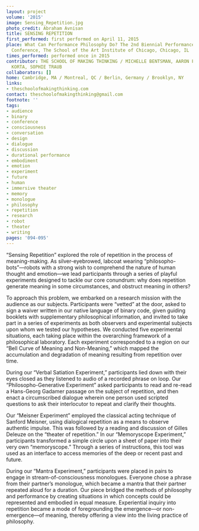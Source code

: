 ```yaml
---
layout: project
volume: '2015'
image: Sensing_Repetition.jpg
photo_credit: Abraham Avnisan
title: SENSING REPETITION
first_performed: first performed on April 11, 2015
place: What Can Performance Philosophy Do? The 2nd Biennial Performance Philosophy
  Conference, The School of the Art Institute of Chicago, Chicago, IL
times_performed: performed once in 2015
contributor: THE SCHOOL OF MAKING THINKING / MICHELLE BENTSMAN, AARON FINBLOOM, BENJAMIN
  KORTA, SOPHIE TRAUB
collaborators: []
home: Cambridge, MA / Montreal, QC / Berlin, Germany / Brooklyn, NY
links:
- theschoolofmakingthinking.com
contact: theschoolofmakingthinking@gmail.com
footnote: ''
tags:
- audience
- binary
- conference
- consciousness
- conversation
- design
- dialogue
- discussion
- durational performance
- embodiment
- emotion
- experiment
- future
- human
- immersive theater
- memory
- monologue
- philosophy
- repetition
- research
- robot
- theater
- writing
pages: '094-095'
---
```


“Sensing Repetition” explored the role of repetition in the process of meaning-making. As silver-eyebrowed, labcoat wearing “philosopho-bots”—robots with a strong wish to comprehend the nature of human thought and emotion—we lead participants through a series of playful experiments designed to tackle our core conundrum: why does repetition generate meaning in some circumstances, and obstruct meaning in others?

To approach this problem, we embarked on a research mission with the audience as our subjects. Participants were “vetted” at the door, asked to sign a waiver written in our native language of binary code, given guiding booklets with supplementary philosophical information, and invited to take part in a series of experiments as both observers and experimental subjects upon whom we tested our hypotheses. We conducted five experimental situations, each taking place within the overarching framework of a philosophical laboratory. Each experiment corresponded to a region on our “Bell Curve of Meaning and Non-Meaning,” which mapped the accumulation and degradation of meaning resulting from repetition over time.

During our “Verbal Satiation Experiment,” participants lied down with their eyes closed as they listened to audio of a recorded phrase on loop. Our “Philosopho-Generative Experiment” asked participants to read and re-read a Hans-Georg Gadamer passage on the subject of repetition, and then enact a circumscribed dialogue wherein one person used scripted questions to ask their interlocutor to repeat and clarify their thoughts.

Our “Meisner Experiment” employed the classical acting technique of Sanford Meisner, using dialogical repetition as a means to observe authentic impulse. This was followed by a reading and discussion of Gilles Deleuze on the “theater of repetition.” In our “Memoryscope Experiment,” participants transformed a simple circle upon a sheet of paper into their very own “memoryscope.” Through a series of instructions, this tool was used as an interface to access memories of the deep or recent past and future.

During our “Mantra Experiment,” participants were placed in pairs to engage in stream-of-consciousness monologues. Everyone chose a phrase from their partner’s monologue, which became a mantra that their partner repeated aloud for a duration. Our piece bridged the methods of philosophy and performance by creating situations in which concepts could be represented and embodied in equal measure. Experiential inquiry into repetition became a mode of foregrounding the emergence—or non-emergence—of meaning, thereby offering a view into the living practice of philosophy.
